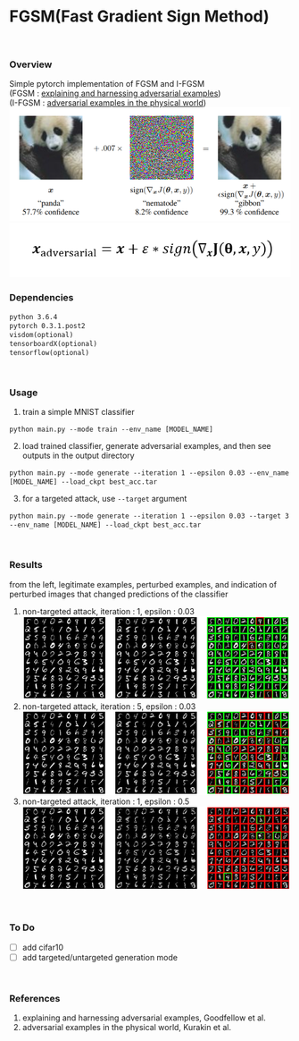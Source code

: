 # FGSM(Fast Gradient Sign Method)
<br>

### Overview 
Simple pytorch implementation of FGSM and I-FGSM  
(FGSM : [explaining and harnessing adversarial examples])  
(I-FGSM : [adversarial examples in the physical world])  
![Figure0](misc/fig0.PNG)
![FGSM](misc/FGSM.PNG)
<br>

### Dependencies
```
python 3.6.4
pytorch 0.3.1.post2
visdom(optional)
tensorboardX(optional)
tensorflow(optional)
```
<br>

### Usage
1. train a simple MNIST classifier
```
python main.py --mode train --env_name [MODEL_NAME]
```
2. load trained classifier, generate adversarial examples, and then see outputs in the output directory
```
python main.py --mode generate --iteration 1 --epsilon 0.03 --env_name [MODEL_NAME] --load_ckpt best_acc.tar
```
3. for a targeted attack, use ```--target``` argument
```
python main.py --mode generate --iteration 1 --epsilon 0.03 --target 3 --env_name [MODEL_NAME] --load_ckpt best_acc.tar
```
<br>

### Results
from the left, legitimate examples, perturbed examples, and indication of perturbed images that changed predictions of the classifier

1. non-targeted attack, iteration : 1, epsilon : 0.03
![Figure1](misc/fig1.PNG)
2. non-targeted attack, iteration : 5, epsilon : 0.03
![Figure2](misc/fig2.PNG)
1. non-targeted attack, iteration : 1, epsilon : 0.5
![Figure3](misc/fig3.PNG)
<br>

### To Do
- [ ] add cifar10
- [ ] add targeted/untargeted generation mode
<br>

### References
1. explaining and harnessing adversarial examples, Goodfellow et al.
2. adversarial examples in the physical world, Kurakin et al.

[explaining and harnessing adversarial examples]: https://arxiv.org/abs/1412.6572
[adversarial examples in the physical world]: http://arxiv.org/abs/1607.02533
